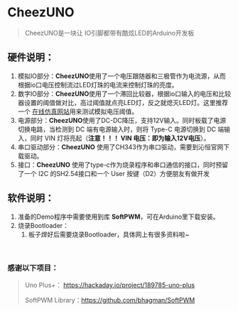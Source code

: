 # CheezUNO

> CheezUNO是一块让 IO引脚都带有酷炫LED的Arduino开发板

## 硬件说明：

1. 模拟IO部分：**CheezUNO**使用了一个电压跟随器和三极管作为电流源，从而根据io口电压控制流过LED灯珠的电流来控制灯珠的亮度。
2. 数字IO部分：**CheezUNO**使用了一个滞回比较器，根据io口输入的电压和比较器设置的阈值做对比，高过阈值就点亮LED灯，反之就熄灭LED灯。这里推荐一个 [在线仿真网站](http://scratch.trtos.com/circuitjs.html)用来测试模拟电压阈值。
3. 电源部分：**CheezUNO**使用了DC-DC降压，支持12V输入。同时板载了电源切换电路，当检测到 DC 端有电源输入时，则将 Type-C 电源切换到 DC 端输入，同时 VIN 灯将亮起（**注意！！！ VIN 电压：即为输入12V电压**）。
4. 串口驱动部分：**CheezUNO** 使用了CH343作为串口驱动，需要到沁恒官网下载驱动。
5. 接口：**CheezUNO** 使用了type-c作为烧录程序和串口通信的接口，同时预留了一个 I2C 的SH2.54接口和一个 User 按键（D2）方便朋友有做开发

## 软件说明：

1. 准备的Demo程序中需要使用到库 **SoftPWM**，可在Arduino里下载安装。
2. 烧录Bootloader：
   1. 板子焊好后需要烧录Bootloader，具体网上有很多资料啦~

<br/>

### 感谢以下项目：

> Uno Plus+： https://hackaday.io/project/189785-uno-plus
> 
> SoftPWM Library：https://github.com/bhagman/SoftPWM
